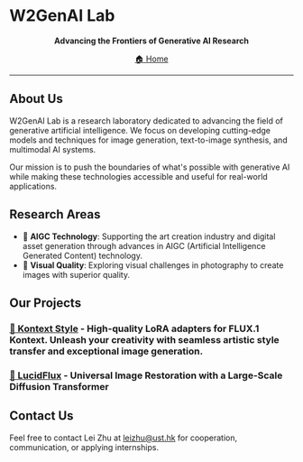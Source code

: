 # W2GenAI Lab

<div align="center">

<!-- ![W2GenAI Lab] -->

**Advancing the Frontiers of Generative AI Research**

[🏠 Home](https://w2genai-lab.github.io/)

</div>

---

## About Us

W2GenAI Lab is a research laboratory dedicated to advancing the field of generative artificial intelligence. We focus on developing cutting-edge models and techniques for image generation, text-to-image synthesis, and multimodal AI systems.

Our mission is to push the boundaries of what's possible with generative AI while making these technologies accessible and useful for real-world applications.

## Research Areas

- 🎨 **AIGC Technology**: Supporting the art creation industry and digital asset generation through advances in AIGC (Artificial Intelligence Generated Content) technology.
- 🌊 **Visual Quality**: Exploring visual challenges in photography to create images with superior quality.

## Our Projects

### [🚀 Kontext Style](https://huggingface.co/Kontext-Style) - High-quality LoRA adapters for FLUX.1 Kontext. Unleash your creativity with seamless artistic style transfer and exceptional image generation.
### [🚀 LucidFlux](/LucidFlux/index.html) - Universal Image Restoration with a Large-Scale Diffusion Transformer

## Contact Us
Feel free to contact Lei Zhu at leizhu@ust.hk for cooperation, communication, or applying internships.